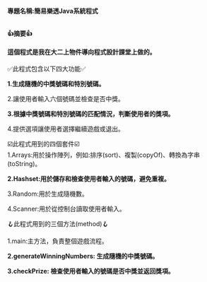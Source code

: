 <h4>
專題名稱:簡易樂透Java系統程式<br><br>

👍摘要👍<br><br>
這個程式是我在大二上物件導向程式設計課堂上做的。
</h4>

✅此程式包含以下四大功能✅

**1.生成隨機的中獎號碼和特別號碼。**

2.讓使用者輸入六個號碼並檢查是否中獎。

**3.根據中獎號碼和特別號碼的匹配情況，判斷使用者的獎項。**

4.提供選項讓使用者選擇繼續遊戲或退出。

☑️此程式用到的四個套件☑️<br>
1.Arrays:用於操作陣列，例如:排序(sort)、複製(copyOf)、轉換為字串(toString)。

**2.Hashset:用於儲存和檢查使用者輸入的號碼，避免重複。**

3.Random:用於生成隨機數。

4.Scanner:用於從控制台讀取使用者輸入。

🪝此程式用到的三個方法(method)🪝

1.main:主方法，負責整個遊戲流程。

**2.generateWinningNumbers: 生成隨機的中獎號碼。**

**3.checkPrize: 檢查使用者輸入的號碼是否中獎並返回獎項。**
